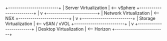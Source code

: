 +-------------------------+
|   Server Virtualization | <-- vSphere
+-------------------------+
              |
              v
+-------------------------+
|  Network Virtualization | <-- NSX
+-------------------------+
              |
              v
+-------------------------+
|  Storage Virtualization | <-- vSAN / vVOL
+-------------------------+
              |
              v
+-------------------------+
|  Desktop Virtualization | <-- Horizon
+-------------------------+
